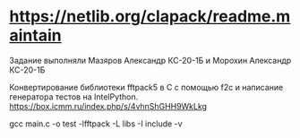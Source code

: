 # https://netlib.org/clapack/readme.maintain

Задание выполняли Мазяров Александр КС-20-1Б и Морохин Александр КС-20-1Б

Конвертирование библиотеки fftpack5 в С с помощью f2c и написание генератора тестов на IntelPython.
https://box.icmm.ru/index.php/s/4vhnShGHH9WkLkg



gcc main.c -o test -lfftpack -L libs -I include -v